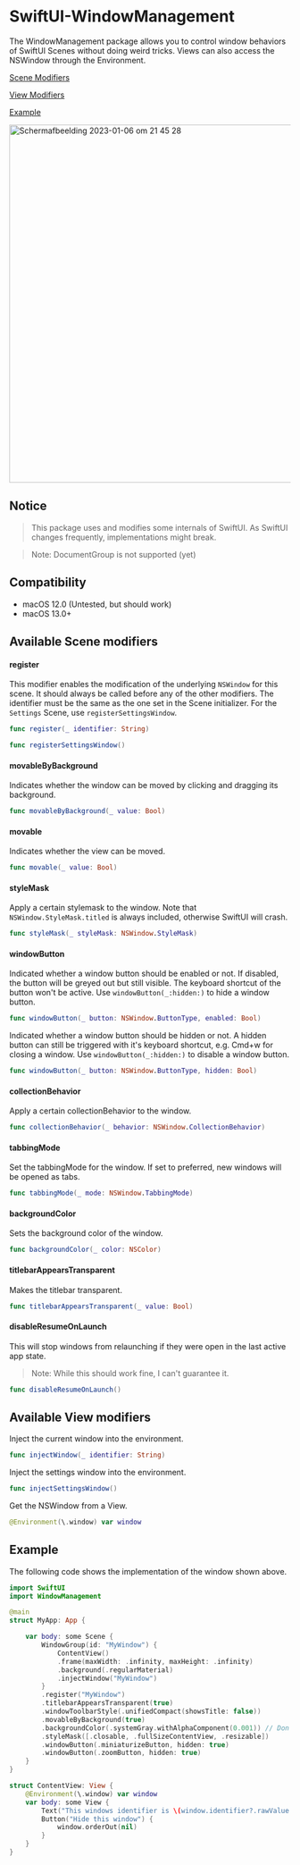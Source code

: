 # SwiftUI-WindowManagement

The WindowManagement package allows you to control window behaviors of SwiftUI Scenes without doing weird tricks.
Views can also access the NSWindow through the Environment.

[Scene Modifiers](#available-scene-modifiers)

[View Modifiers](#available-scene-modifiers)

[Example](#example)

<img width="641" alt="Scherm­afbeelding 2023-01-06 om 21 45 28" src="https://user-images.githubusercontent.com/62355975/211096955-837f2ad0-f9dd-4cf6-88e4-6a8ba0acb9d1.png">

## Notice
> This package uses and modifies some internals of SwiftUI. As SwiftUI changes frequently, implementations might break.

> Note: DocumentGroup is not supported (yet)

## Compatibility
- macOS 12.0 (Untested, but should work)
- macOS 13.0+

## Available Scene modifiers
#### register
This modifier enables the modification of the underlying `NSWindow` for this scene.
It should always be called before any of the other modifiers.
The identifier must be the same as the one set in the Scene initializer.
For the `Settings` Scene, use `registerSettingsWindow`.

```swift
func register(_ identifier: String)

func registerSettingsWindow()
```

#### movableByBackground
Indicates whether the window can be moved by clicking and dragging its background.
```swift
func movableByBackground(_ value: Bool)
```

#### movable
Indicates whether the view can be moved.
```swift
func movable(_ value: Bool)
```

#### styleMask
Apply a certain stylemask to the window.
Note that `NSWindow.StyleMask.titled` is always included, otherwise SwiftUI will crash.
```swift
func styleMask(_ styleMask: NSWindow.StyleMask)
```

#### windowButton
Indicated whether a window button should be enabled or not.
If disabled, the button will be greyed out but still visible.
The keyboard shortcut of the button won't be active.
Use `windowButton(_:hidden:)` to hide a window button.
```swift
func windowButton(_ button: NSWindow.ButtonType, enabled: Bool)
```

Indicated whether a window button should be hidden or not.
A hidden button can still be triggered with it's keyboard shortcut, e.g. Cmd+w for closing a window.
Use `windowButton(_:hidden:)` to disable a window button.
```swift
func windowButton(_ button: NSWindow.ButtonType, hidden: Bool)
```

#### collectionBehavior
Apply a certain collectionBehavior to the window.
```swift
func collectionBehavior(_ behavior: NSWindow.CollectionBehavior)
```

#### tabbingMode
Set the tabbingMode for the window.
If set to preferred, new windows will be opened as tabs.

```swift
func tabbingMode(_ mode: NSWindow.TabbingMode)
```

#### backgroundColor
Sets the background color of the window.
```swift
func backgroundColor(_ color: NSColor)
```

#### titlebarAppearsTransparent
Makes the titlebar transparent.
```swift
func titlebarAppearsTransparent(_ value: Bool)
```

#### disableResumeOnLaunch
This will stop windows from relaunching if they were open in the last active app state.
> Note: While this should work fine, I can't guarantee it.
```swift
func disableResumeOnLaunch()
```

## Available View modifiers
Inject the current window into the environment.
```swift
func injectWindow(_ identifier: String)
```
    
Inject the settings window into the environment.
```swift
func injectSettingsWindow()
```

Get the NSWindow from a View.
```swift
@Environment(\.window) var window
```

## Example

The following code shows the implementation of the window shown above.


```swift
import SwiftUI
import WindowManagement

@main
struct MyApp: App {

    var body: some Scene {
        WindowGroup(id: "MyWindow") {
            ContentView()
            .frame(maxWidth: .infinity, maxHeight: .infinity)
            .background(.regularMaterial)
            .injectWindow("MyWindow")
        }
        .register("MyWindow")
        .titlebarAppearsTransparent(true)
        .windowToolbarStyle(.unifiedCompact(showsTitle: false))
        .movableByBackground(true)
        .backgroundColor(.systemGray.withAlphaComponent(0.001)) // Don't use .clear, causes glitches.
        .styleMask([.closable, .fullSizeContentView, .resizable])
        .windowButton(.miniaturizeButton, hidden: true)
        .windowButton(.zoomButton, hidden: true)
    }
}

struct ContentView: View {
    @Environment(\.window) var window
    var body: some View {
        Text("This windows identifier is \(window.identifier?.rawValue ?? "")")
        Button("Hide this window") {
            window.orderOut(nil)
        }
    }
}
```
